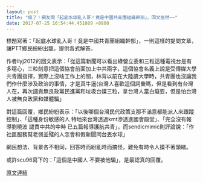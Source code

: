 ```yaml
---
layout: post
title: "瘋了！網友問「起底水球亂入哥！竟是中國共青團組織幹部」，回文居然⋯⋯"
date: 2017-07-25 16:54:44.451089 +0800
---
```


標題寫著：「起底水球亂入哥！竟是中國共青團組織幹部」，一則這樣的提問文章，讓PTT鄉民紛紛出籠，提供各式解答。

作者ilyj2012的回文表示：「從這篇新聞可以看出綠營立委和三粒這種電視台是有多噁心，三粒刻意把這個協會前面加上中共兩字，這個協會名義上說是受傳媒大學共青團指揮，實際上沒啥工作上的關，林背以前在大陸讀大學時，共青團也沒讓我們作什麼涉及政治的事情，才是真牛逼(台灣人喜歡這個詞彙嗎，但是看到有台灣人在，再次譴責無良政黨民進黨和垃圾台媒三粒，拿台灣人當白癡耍，但是怕台灣人被無良政黨和媒體騙」

對這篇回覆，鄉民紛紛表示：「以後哪個台灣民代政策支那不滿意都能派人來跟蹤控制」、「這種身份敏感的人 特地來台灣透過kmt滲透進國會殿堂」、「完全沒有報導劉曉波 譴責中共的中時 已五篇報導護航共青」，而sendicmimic則評論說：「作社區服務幫老弱並殘的人怎會和假新聞同台丟水球」

網民想法、背景各不相同，回答時而紛亂時而搞怪，難免有時令人摸不著頭緒。

或許scu96寫下的：「這個是中國人 不要被他騙」，是最認真的回覆。

<a href = "https://www.ptt.cc/bbs/Gossiping/M.1500945663.A.57C.html">原文連結</a>

